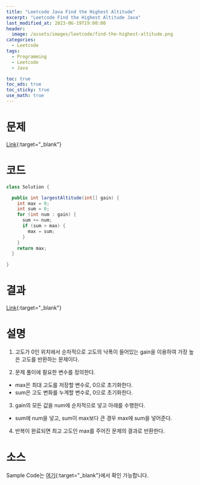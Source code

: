 ```yaml
---
title: "Leetcode Java Find the Highest Altitude"
excerpt: "Leetcode Find the Highest Altitude Java"
last_modified_at: 2023-06-19T19:00:00
header:
  image: /assets/images/leetcode/find-the-highest-altitude.png
categories:
  - Leetcode
tags:
  - Programming
  - Leetcode
  - Java

toc: true
toc_ads: true
toc_sticky: true
use_math: true
---
```

# 문제
[Link](https://leetcode.com/problems/find-the-highest-altitude){:target="_blank"}

# 코드
```java
class Solution {

  public int largestAltitude(int[] gain) {
    int max = 0;
    int sum = 0;
    for (int num : gain) {
      sum += num;
      if (sum > max) {
        max = sum;
      }
    }
    return max;
  }

}
```

# 결과
[Link](https://leetcode.com/problems/find-the-highest-altitude/submissions/974649847/){:target="_blank"}

# 설명
1. 고도가 0인 위치에서 순차적으로 고도의 낙폭이 들어있는 gain을 이용하여 가장 높은 고도를 반환하는 문제이다.

2. 문제 풀이에 필요한 변수를 정의한다.
- max은 최대 고도를 저장할 변수로, 0으로 초기화한다.
- sum은 고도 변화를 누계할 변수로, 0으로 초기화한다.

3. gain의 모든 값을 num에 순차적으로 넣고 아래를 수행한다.
- sum에 num을 넣고, sum이 max보다 큰 경우 max에 sum을 넣어준다.

4. 반복이 완료되면 최고 고도인 max를 주어진 문제의 결과로 반환한다.

# 소스
Sample Code는 [여기](https://github.com/GracefulSoul/leetcode/blob/master/src/main/java/gracefulsoul/problems/FindTheHighestAltitude.java){:target="_blank"}에서 확인 가능합니다.